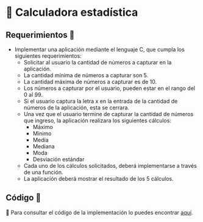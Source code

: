 # 🔻 Calculadora estadística

## Requerimientos 📝

- Implementar una aplicación mediante el lenguaje C, que cumpla los siguientes requerimientos:
  - Solicitar al usuario la cantidad de números a capturar en la aplicación.
  - La cantidad mı́nima de números a capturar son 5.
  - La cantidad máxima de números a capturar es de 10.
  - Los números a capturar por el usuario, pueden estar en el rango del 0 al 99.
  - Si el usuario captura la letra x en la entrada de la cantidad de números de la aplicación, esta se cerrara.
  - Una vez que el usuario termine de capturar la cantidad de números que ingreso, la aplicación realizara los siguientes cálculos:
    - Máximo
    - Mı́nimo
    - Media
    - Mediana
    - Moda
    - Desviación estándar
  - Cada uno de los cálculos solicitados, deberá implementarse a través de una función.
  - La aplicación deberá mostrar el resultado de los 5 cálculos.

## Código 📌

🔗 Para consultar el código de la implementación lo puedes encontrar [aquí](main.c).